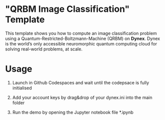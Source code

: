 # "QRBM Image Classification" Template
This template shows you how to compute an image classification problem using a Quantum-Restricted-Boltzmann-Machine (QRBM) on <strong>Dynex</strong>. Dynex is the world’s only accessible neuromorphic quantum computing cloud for solving real-world problems, at scale.

# Usage

1. Launch in Github Codespaces and wait until the codepsace is fully initialised

2. Add your account keys by drag&drop of your dynex.ini into the main folder

3. Run the demo by opening the Jupyter notebook file *.ipynb
